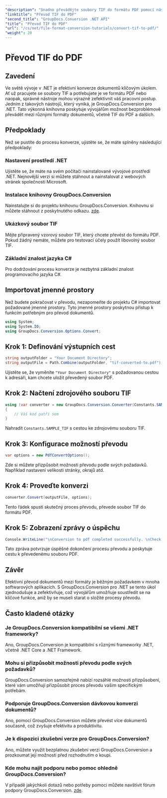 ```yaml
---
"description": "Snadno převádějte soubory TIF do formátu PDF pomocí nástroje GroupDocs.Conversion pro .NET. Zjednodušte si proces převodu dokumentů."
"linktitle": "Převod TIF do PDF"
"second_title": "GroupDocs.Conversion .NET API"
"title": "Převod TIF do PDF"
"url": "/cs/net/file-format-conversion-tutorials/convert-tif-to-pdf/"
"weight": 20
---
```


# Převod TIF do PDF

## Zavedení
Ve světě vývoje v .NET je efektivní konverze dokumentů klíčovým úkolem. Ať už pracujete se soubory TIF a potřebujete je ve formátu PDF nebo naopak, správné nástroje mohou výrazně zefektivnit váš pracovní postup. Jedním z takových nástrojů, který vyniká, je GroupDocs.Conversion pro .NET. Tato výkonná knihovna poskytuje vývojářům možnost bezproblémově převádět mezi různými formáty dokumentů, včetně TIF do PDF a dalších.
## Předpoklady
Než se pustíte do procesu konverze, ujistěte se, že máte splněny následující předpoklady:
### Nastavení prostředí .NET
Ujistěte se, že máte na svém počítači nainstalované vývojové prostředí .NET. Nejnovější verzi si můžete stáhnout a nainstalovat z webových stránek společnosti Microsoft.
### Instalace knihovny GroupDocs.Conversion
Nainstalujte si do projektu knihovnu GroupDocs.Conversion. Knihovnu si můžete stáhnout z poskytnutého odkazu. [zde](https://releases.groupdocs.com/conversion/net/).
### Ukázkový soubor TIF
Mějte připravený vzorový soubor TIF, který chcete převést do formátu PDF. Pokud žádný nemáte, můžete pro testovací účely použít libovolný soubor TIF.
### Základní znalost jazyka C#
Pro dodržování procesu konverze je nezbytná základní znalost programovacího jazyka C#.

## Importovat jmenné prostory
Než budete pokračovat v převodu, nezapomeňte do projektu C# importovat požadované jmenné prostory. Tyto jmenné prostory poskytnou přístup k funkcím potřebným pro převod dokumentů.
```csharp
using System;
using System.IO;
using GroupDocs.Conversion.Options.Convert;
```

## Krok 1: Definování výstupních cest
```csharp
string outputFolder = "Your Document Directory";
string outputFile = Path.Combine(outputFolder, "tif-converted-to.pdf");
```
Ujistěte se, že vyměníte `"Your Document Directory"` s požadovanou cestou k adresáři, kam chcete uložit převedený soubor PDF.
## Krok 2: Načtení zdrojového souboru TIF
```csharp
using (var converter = new GroupDocs.Conversion.Converter(Constants.SAMPLE_TIF))
{
    // Váš kód patří sem
}
```
Nahradit `Constants.SAMPLE_TIF` s cestou ke zdrojovému souboru TIF.
## Krok 3: Konfigurace možností převodu
```csharp
var options = new PdfConvertOptions();
```
Zde si můžete přizpůsobit možnosti převodu podle svých požadavků. Například nastavení velikosti stránky, okrajů atd.
## Krok 4: Proveďte konverzi
```csharp
converter.Convert(outputFile, options);
```
Tento řádek spustí skutečný proces převodu, převede soubor TIF do formátu PDF.
## Krok 5: Zobrazení zprávy o úspěchu
```csharp
Console.WriteLine("\nConversion to pdf completed successfully. \nCheck output in {0}", outputFolder);
```
Tato zpráva potvrzuje úspěšné dokončení procesu převodu a poskytuje cestu k převedenému souboru PDF.

## Závěr
Efektivní převod dokumentů mezi formáty je běžným požadavkem v mnoha softwarových aplikacích. S GroupDocs.Conversion pro .NET se tento úkol zjednodušuje a zefektivňuje, což vývojářům umožňuje soustředit se na klíčové funkce, aniž by se museli starat o složité procesy převodu.
## Často kladené otázky
### Je GroupDocs.Conversion kompatibilní se všemi .NET frameworky?
Ano, GroupDocs.Conversion je kompatibilní s různými frameworky .NET, včetně .NET Core a .NET Framework.
### Mohu si přizpůsobit možnosti převodu podle svých požadavků?
GroupDocs.Conversion samozřejmě nabízí rozsáhlé možnosti přizpůsobení, které vám umožňují přizpůsobit proces převodu vašim specifickým potřebám.
### Podporuje GroupDocs.Conversion dávkovou konverzi dokumentů?
Ano, pomocí GroupDocs.Conversion můžete převést více dokumentů současně, což zvyšuje efektivitu a produktivitu.
### Je k dispozici zkušební verze pro GroupDocs.Conversion?
Ano, můžete využít bezplatnou zkušební verzi GroupDocs.Conversion a prozkoumat její možnosti před rozhodnutím o koupi.
### Kde mohu najít podporu nebo pomoc ohledně GroupDocs.Conversion?
V případě jakýchkoli dotazů nebo potřeby pomoci můžete navštívit fórum podpory GroupDocs.Conversion. [zde](https://forum.groupdocs.com/c/conversion/11).